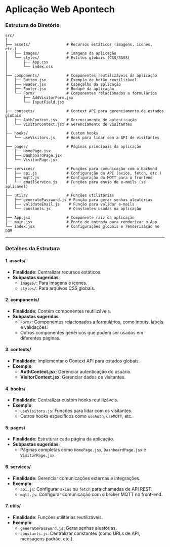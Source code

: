 # Aplicação Web Apontech

### **Estrutura do Diretório**
```plaintext
src/
│
├── assets/                # Recursos estáticos (imagens, ícones, etc.)
│   ├── images/            # Imagens da aplicação
│   └── styles/            # Estilos globais (CSS/SASS)
│       ├── App.css
│       └── index.css
│
├── components/            # Componentes reutilizáveis da aplicação
│   ├── Button.jsx         # Exemplo de botão reutilizável
│   ├── Header.jsx         # Cabeçalho da aplicação
│   ├── Footer.jsx         # Rodapé da aplicação
│   └── Form/              # Componentes relacionados a formulários
│       ├── AddVisitorForm.jsx
│       └── InputField.jsx
│
├── contexts/              # Context API para gerenciamento de estados globais
│   ├── AuthContext.jsx    # Gerenciamento de autenticação
│   └── VisitorContext.jsx # Gerenciamento de visitantes
│
├── hooks/                 # Custom hooks
│   └── useVisitors.js     # Hook para lidar com a API de visitantes
│
├── pages/                 # Páginas principais da aplicação
│   ├── HomePage.jsx
│   ├── DashboardPage.jsx
│   └── VisitorPage.jsx
│
├── services/              # Funções para comunicação com o backend
│   ├── api.js             # Configuração da API (axios, fetch, etc.)
│   ├── mqtt.js            # Configuração do MQTT para o frontend
│   └── emailService.js    # Funções para envio de e-mails (se aplicável)
│
├── utils/                 # Funções utilitárias
│   ├── generatePassword.js # Função para gerar senhas aleatórias
│   ├── validateEmail.js    # Função para validar e-mails
│   └── constants.js        # Constantes usadas na aplicação
│
├── App.jsx                # Componente raiz da aplicação
├── main.jsx               # Ponto de entrada para renderizar o App
└── index.jsx              # Configurações globais e renderização no DOM
```

---

### **Detalhes da Estrutura**
#### **1. assets/**
- **Finalidade**: Centralizar recursos estáticos.
- **Subpastas sugeridas**:
  - `images/`: Para imagens e ícones.
  - `styles/`: Para arquivos CSS globais.

#### **2. components/**
- **Finalidade**: Contém componentes reutilizáveis.
- **Subpastas sugeridas**:
  - `Form/`: Componentes relacionados a formulários, como inputs, labels e validações.
  - Outros componentes genéricos que podem ser usados em diferentes páginas.

#### **3. contexts/**
- **Finalidade**: Implementar o Context API para estados globais.
- **Exemplo**:
  - **AuthContext.jsx**: Gerenciar autenticação do usuário.
  - **VisitorContext.jsx**: Gerenciar dados de visitantes.

#### **4. hooks/**
- **Finalidade**: Centralizar custom hooks reutilizáveis.
- **Exemplo**:
  - `useVisitors.js`: Funções para lidar com os visitantes.
  - Outros hooks específicos como `useAuth`, `useMQTT`, etc.

#### **5. pages/**
- **Finalidade**: Estruturar cada página da aplicação.
- **Subpastas sugeridas**:
  - Páginas completas como `HomePage.jsx`, `DashboardPage.jsx` e `VisitorPage.jsx`.

#### **6. services/**
- **Finalidade**: Gerenciar comunicações externas e integrações.
- **Exemplo**:
  - `api.js`: Configurar `axios` ou `fetch` para chamadas de API REST.
  - `mqtt.js`: Configurar comunicação com o broker MQTT no front-end.

#### **7. utils/**
- **Finalidade**: Funções utilitárias reutilizáveis.
- **Exemplo**:
  - `generatePassword.js`: Gerar senhas aleatórias.
  - `constants.js`: Centralizar constantes (como URLs de API, mensagens padrão, etc.).
